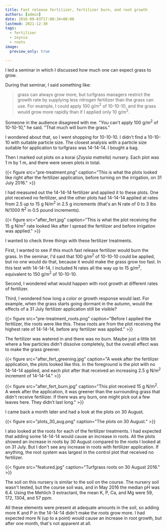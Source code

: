```yaml
---
title: Fast release fertilizer, fertilizer burn, and root growth
authors: [admin]
date: 2016-09-03T17:08:34+00:00
lastmod: 2021-12-30
tags:
  - fertilizer
  - zoysia
  - roots
image:
  preview_only: true

---
```


I led a seminar in which I discussed how much one can expect grass to grow.

During that seminar, I said something like: 

> grass can always grow more, but turfgrass managers restrict the growth rate by supplying less nitrogen fertilizer than the grass can use. For example, I could apply 100 g/m<sup>2</sup> of 10-10-10, and the grass would grow more rapidly than if I applied only 10 g/m<sup>2</sup>.

Someone in the audience disagreed with me. "You can't apply 100 g/m<sup>2</sup> of 10-10-10," he said. "That much will burn the grass."

I wondered about that, so I went shopping for 10-10-10. I didn't find a 10-10-10 with suitable particle size. The closest analysis with a particle size suitable for application to turfgrass was 14-14-14. I bought a bag.

Then I marked out plots on a korai (*Zoysia matrella*) nursery. Each plot was 1 m by 1 m, and there were seven plots in total.

{{< figure src="pre-treatment.png" caption="This is what the plots looked like right after the fertilizer application, before turning on the irrigation, on 31 July 2016." >}}

I had measured out the 14-14-14 fertilizer and applied it to these plots. One plot received no fertilizer, and the other plots had 14-14-14 applied at rates from 2.5 up to 15 g N/m<sup>2</sup> in 2.5 g increments (that's an N rate of 0 to 3 lbs N/1000 ft<sup>2</sup> in 0.5 pound increments).

{{< figure src="after_fert.jpg" caption="This is what the plot receiving the 15 g N/m<sup>2</sup> rate looked like after I spread the fertilizer and before irrigation was applied." >}}

I wanted to check three things with these fertilizer treatments.

First, I wanted to see if this much fast release fertilizer would burn the grass. In the seminar, I'd said that 100 g/m<sup>2</sup> of 10-10-10 could be applied, but no one would do that, because it would make the grass grow too fast. In this test with 14-14-14, I included N rates all the way up to 15 g/m<sup>2</sup>, equivalent to 150 g/m<sup>2</sup> of 10-10-10.

Second, I wondered what would happen with root growth at different rates of fertilizer.

Third, I wondered how long a color or growth response would last. For example, when the grass starts going dormant in the autumn, would the effects of a 31 July fertilizer application still be visible?

{{< figure src="pre-treatment_roots.png" caption="Before I applied the fertilizer, the roots were like this. These roots are from the plot receiving the highest rate of 14-14-14, before any fertilizer was applied." >}}

The fertilizer was watered in and there was no burn. Maybe just a little bit where a few particles didn't dissolve completely, but the overall effect was to make the grass greener. 

{{< figure src="after_fert_greening.jpg" caption="A week after the fertilizer application, the plots looked like this. In the foreground is the plot with no 14-14-14 applied, and each plot after that received an increasing 2.5 g N/m<sup>2</sup> increment of 14-14-14." >}}

{{< figure src="after_fert_burn.jpg" caption="This plot received 15 g N/m<sup>2</sup>. A week after the application, it was greener than the surrounding grass that didn't receive fertilizer. If there was any burn, one might pick out a few leaves here. They didn't last long." >}}

I came back a month later and had a look at the plots on 30 August.

{{< figure src="plots_30_aug.png" caption="The plots on 30 August." >}}

I also looked at the roots for each of the fertilizer treatments. I had expected that adding some 14-14-14 would cause an increase in roots. All the plots showed an increase in roots by 30 August compared to the roots I looked at on 31 July. But I don't see any increase in roots with fertilizer application. If anything, the root system was largest in the control plot that received no fertilizer.

{{< figure src="featured.jpg" caption="Turfgrass roots on 30 August 2016." >}}

The soil on this nursery is similar to the soil on the course. The nursery soil wasn't tested, but the course soil was, and in May 2016 the median pH was 6.4. Using the Mehlich 3 extractant, the mean K, P, Ca, and Mg were 59, 172, 1304, and 57 ppm.

All these elements were present at adequate amounts in the soil, so adding more K and P in the 14-14-14 didn't make the roots grow more. I had expected more N (up to a point) would cause an increase in root growth, but after one month, that's not apparent at all.
